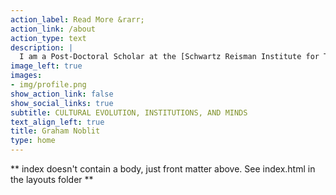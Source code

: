 ```yaml
---
action_label: Read More &rarr;
action_link: /about
action_type: text
description: | 
  I am a Post-Doctoral Scholar at the [Schwartz Reisman Institute for Technology and Society at the University of Toronto](https://srinstitute.utoronto.ca/) and [Vector Institute for Artificial Intelligence](https://vectorinstitute.ai/) where I use game theory to understand how norms, culture, and political institutions evolve and how such insights can be applied in multi-agent reinforcement learning. I recently got my Ph.D. from the [Culture, Cognition, and Coevolution Lab](https://coevolution.fas.harvard.edu/) at Harvard University. 
image_left: true
images:
- img/profile.png
show_action_link: false
show_social_links: true
subtitle: CULTURAL EVOLUTION, INSTITUTIONS, AND MINDS
text_align_left: true
title: Graham Noblit
type: home
---
```


** index doesn't contain a body, just front matter above.
See index.html in the layouts folder **
